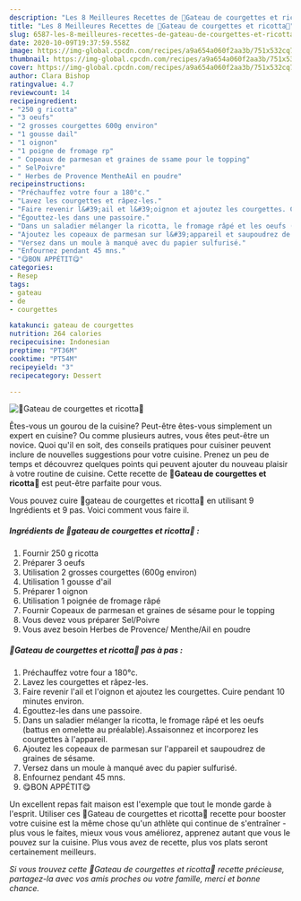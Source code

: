 ```yaml
---
description: "Les 8 Meilleures Recettes de 💚Gateau de courgettes et ricotta💚"
title: "Les 8 Meilleures Recettes de 💚Gateau de courgettes et ricotta💚"
slug: 6587-les-8-meilleures-recettes-de-gateau-de-courgettes-et-ricotta
date: 2020-10-09T19:37:59.558Z
image: https://img-global.cpcdn.com/recipes/a9a654a060f2aa3b/751x532cq70/💚gateau-de-courgettes-et-ricotta💚-photo-principale-de-la-recette.jpg
thumbnail: https://img-global.cpcdn.com/recipes/a9a654a060f2aa3b/751x532cq70/💚gateau-de-courgettes-et-ricotta💚-photo-principale-de-la-recette.jpg
cover: https://img-global.cpcdn.com/recipes/a9a654a060f2aa3b/751x532cq70/💚gateau-de-courgettes-et-ricotta💚-photo-principale-de-la-recette.jpg
author: Clara Bishop
ratingvalue: 4.7
reviewcount: 14
recipeingredient:
- "250 g ricotta"
- "3 oeufs"
- "2 grosses courgettes 600g environ"
- "1 gousse dail"
- "1 oignon"
- "1 poigne de fromage rp"
- " Copeaux de parmesan et graines de ssame pour le topping"
- " SelPoivre"
- " Herbes de Provence MentheAil en poudre"
recipeinstructions:
- "Préchauffez votre four a 180°c."
- "Lavez les courgettes et râpez-les."
- "Faire revenir l&#39;ail et l&#39;oignon et ajoutez les courgettes. Cuire pendant 10 minutes environ."
- "Égouttez-les dans une passoire."
- "Dans un saladier mélanger la ricotta, le fromage râpé et les oeufs (battus en omelette au préalable).Assaisonnez et incorporez les courgettes à l&#39;appareil."
- "Ajoutez les copeaux de parmesan sur l&#39;appareil et saupoudrez de graines de sésame."
- "Versez dans un moule à manqué avec du papier sulfurisé."
- "Enfournez pendant 45 mns."
- "😋BON APPÉTIT😋"
categories:
- Resep
tags:
- gateau
- de
- courgettes

katakunci: gateau de courgettes 
nutrition: 264 calories
recipecuisine: Indonesian
preptime: "PT36M"
cooktime: "PT54M"
recipeyield: "3"
recipecategory: Dessert

---
```



![💚Gateau de courgettes et ricotta💚](https://img-global.cpcdn.com/recipes/a9a654a060f2aa3b/751x532cq70/💚gateau-de-courgettes-et-ricotta💚-photo-principale-de-la-recette.jpg)

Êtes-vous un gourou de la cuisine? Peut-être êtes-vous simplement un expert en cuisine? Ou comme plusieurs autres, vous êtes peut-être un novice. Quoi qu'il en soit, des conseils pratiques pour cuisiner peuvent inclure de nouvelles suggestions pour votre cuisine. Prenez un peu de temps et découvrez quelques points qui peuvent ajouter du nouveau plaisir à votre routine de cuisine. Cette recette de <strong> 💚Gateau de courgettes et ricotta💚 </strong> est peut-être parfaite pour vous.

<!--inarticleads1-->

Vous pouvez cuire 💚gateau de courgettes et ricotta💚 en utilisant 9 Ingrédients et 9 pas. Voici comment vous faire il.

##### Ingrédients de 💚gateau de courgettes et ricotta💚 :

1. Fournir 250 g ricotta
1. Préparer 3 oeufs
1. Utilisation 2 grosses courgettes (600g environ)
1. Utilisation 1 gousse d&#39;ail
1. Préparer 1 oignon
1. Utilisation 1 poignée de fromage râpé
1. Fournir  Copeaux de parmesan et graines de sésame pour le topping
1. Vous devez vous préparer  Sel/Poivre
1. Vous avez besoin  Herbes de Provence/ Menthe/Ail en poudre




<!--inarticleads2-->

##### 💚Gateau de courgettes et ricotta💚 pas à pas :

1. Préchauffez votre four a 180°c.
1. Lavez les courgettes et râpez-les.
1. Faire revenir l&#39;ail et l&#39;oignon et ajoutez les courgettes. Cuire pendant 10 minutes environ.
1. Égouttez-les dans une passoire.
1. Dans un saladier mélanger la ricotta, le fromage râpé et les oeufs (battus en omelette au préalable).Assaisonnez et incorporez les courgettes à l&#39;appareil.
1. Ajoutez les copeaux de parmesan sur l&#39;appareil et saupoudrez de graines de sésame.
1. Versez dans un moule à manqué avec du papier sulfurisé.
1. Enfournez pendant 45 mns.
1. 😋BON APPÉTIT😋




<!--inarticleads1-->

<p>
Un excellent repas fait maison est l'exemple que tout le monde garde à l'esprit. Utiliser ces 💚Gateau de courgettes et ricotta💚 recette pour booster votre cuisine est la même chose qu'un athlète qui continue de s'entraîner - plus vous le faites, mieux vous vous améliorez, apprenez autant que vous le pouvez sur la cuisine. Plus vous avez de recette, plus vos plats seront certainement meilleurs.
</p>

<p>
<i>Si vous trouvez cette 💚Gateau de courgettes et ricotta💚 recette précieuse, partagez-la avec vos amis proches ou votre famille, merci et bonne chance.</i>
</p>
